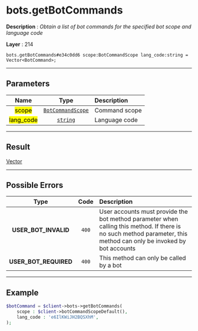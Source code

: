 # bots.getBotCommands

**Description** : *Obtain a list of bot commands for the specified bot scope and language code*

**Layer** : 214

```tl
bots.getBotCommands#e34c0dd6 scope:BotCommandScope lang_code:string = Vector<BotCommand>;
```

---

## Parameters

| Name | Type | Description |
| :---: | :---: | :--- |
| <mark>scope</mark> | [`BotCommandScope`](type/BotCommandScope) | Command scope |
| <mark>lang_code</mark> | [`string`](type/string) | Language code |

---

## Result

[Vector<BotCommand>](type/BotCommand)

---

## Possible Errors

| Type | Code | Description |
| :---: | :---: | :--- |
| **USER_BOT_INVALID** | `400` | User accounts must provide the bot method parameter when calling this method. If there is no such method parameter, this method can only be invoked by bot accounts |
| **USER_BOT_REQUIRED** | `400` | This method can only be called by a bot |

---

## Example

```php
$botCommand = $client->bots->getBotCommands(
	scope : $client->botCommandScopeDefault(),
	lang_code : 'e6IlKWiJH2BQSXhM',
);
```